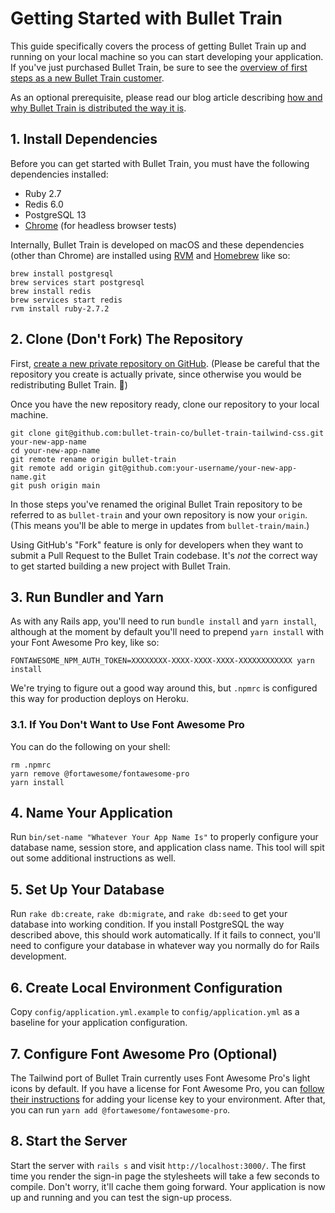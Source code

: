 # Getting Started with Bullet Train

This guide specifically covers the process of getting Bullet Train up and running on your local machine so you can start developing your application. If you've just purchased Bullet Train, be sure to see the [overview of first steps as a new Bullet Train customer](https://blog.bullettrain.co/so-youve-bought-bullet-train-whats-next/).

As an optional prerequisite, please read our blog article describing [how and why Bullet Train is distributed the way it is](https://blog.bullettrain.co/how-is-bullet-train-distributed/).

## 1. Install Dependencies
Before you can get started with Bullet Train, you must have the following dependencies installed:

 - Ruby 2.7
 - Redis 6.0
 - PostgreSQL 13
 - [Chrome](https://www.google.com/search?q=chrome) (for headless browser tests)

Internally, Bullet Train is developed on macOS and these dependencies (other than Chrome) are installed using [RVM](https://rvm.io/) and [Homebrew](https://brew.sh) like so:

```
brew install postgresql
brew services start postgresql
brew install redis
brew services start redis
rvm install ruby-2.7.2
```

## 2. Clone (Don't Fork) The Repository
First, [create a new private repository on GitHub](https://github.com/new). (Please be careful that the repository you create is actually private, since otherwise you would be redistributing Bullet Train. 😬)

Once you have the new repository ready, clone our repository to your local machine.

```
git clone git@github.com:bullet-train-co/bullet-train-tailwind-css.git your-new-app-name
cd your-new-app-name
git remote rename origin bullet-train
git remote add origin git@github.com:your-username/your-new-app-name.git
git push origin main
```

In those steps you've renamed the original Bullet Train repository to be referred to as `bullet-train` and your own repository is now your `origin`. (This means you'll be able to merge in updates from `bullet-train/main`.)

Using GitHub's "Fork" feature is only for developers when they want to submit a Pull Request to the Bullet Train codebase. It's _not_ the correct way to get started building a new project with Bullet Train.

## 3. Run Bundler and Yarn
As with any Rails app, you'll need to run `bundle install` and `yarn install`, although at the moment by default you'll need to prepend `yarn install` with your Font Awesome Pro key, like so:

```
FONTAWESOME_NPM_AUTH_TOKEN=XXXXXXXX-XXXX-XXXX-XXXX-XXXXXXXXXXXX yarn install
```

We're trying to figure out a good way around this, but `.npmrc` is configured this way for production deploys on Heroku.

### 3.1. If You Don't Want to Use Font Awesome Pro

You can do the following on your shell:

```
rm .npmrc
yarn remove @fortawesome/fontawesome-pro
yarn install
```

## 4. Name Your Application
Run `bin/set-name "Whatever Your App Name Is"` to properly configure your database name, session store, and application class name. This tool will spit out some additional instructions as well.

## 5. Set Up Your Database
Run `rake db:create`, `rake db:migrate`, and `rake db:seed` to get your database into working condition. If you install PostgreSQL the way described above, this should work automatically. If it fails to connect, you'll need to configure your database in whatever way you normally do for Rails development.

## 6. Create Local Environment Configuration
Copy `config/application.yml.example` to `config/application.yml` as a baseline for your application configuration.

## 7. Configure Font Awesome Pro (Optional)
The Tailwind port of Bullet Train currently uses Font Awesome Pro's light icons by default. If you have a license for Font Awesome Pro, you can [follow their instructions](https://fontawesome.com/how-to-use/on-the-web/setup/using-package-managers) for adding your license key to your environment. After that, you can run `yarn add @fortawesome/fontawesome-pro`.

## 8. Start the Server
Start the server with `rails s` and visit `http://localhost:3000/`. The first time you render the sign-in page the stylesheets will take a few seconds to compile. Don't worry, it'll cache them going forward. Your application is now up and running and you can test the sign-up process.
